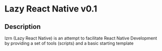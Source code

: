 # Lazy React Native v0.1

## Description
lzrn (Lazy React Native) is an attempt to facilitate React Native Development by providing a set of tools (scripts) and a basic starting template
